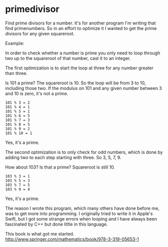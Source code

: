 primedivisor
============

Find prime divisors for a number. It's for another program I'm writing that find primenumbers.
So in an effort to optimize it I wanted to get the prime divisors for any given squareroot.

Example:

In order to check whether a number is prime you only need to loop through two up to the
squareroot of that number, cast it to an integer.

The first optimization is to start the loop at three for any number greater than three.

Is 101 a prime? The squareroot is 10. So the loop will be from 3 to 10, including those two.
If the modulus on 101 and any given number between 3 and 10 is zero, it's not a prime.

    101 % 3 = 2
    101 % 4 = 1
    101 % 5 = 1
    101 % 6 = 5
    101 % 7 = 3
    101 % 8 = 5
    101 % 9 = 2
    101 % 10 = 1

Yes, it's a prime.

The second optimization is to only check for odd numbers, which is done by adding two to each
step starting with three. So 3, 5, 7, 9.

How about 103? Is that a prime? Squareroot is still 10.

    103 % 3 = 1
    103 % 5 = 3
    103 % 7 = 5
    103 % 9 = 4

Yes, it's a prime.

The reason I wrote this program, which many others have done before me, was to get more into
programming. I originally tried to write it in Apple's Swift, but I got some strange errors
when looping and I have always been fascinated by C++ but done little in this language.

This book is what got me started. http://www.springer.com/mathematics/book/978-3-319-05653-1
